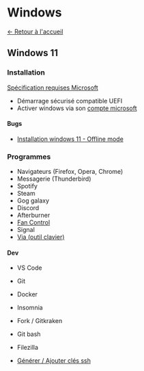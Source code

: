 # Windows

[← Retour à l'accueil](/README.md)

## Windows 11

### Installation

[Spécification requises Microsoft](https://www.microsoft.com/fr-fr/windows/windows-11-specifications)

- Démarrage sécurisé compatible UEFI
- Activer windows via son [compte microsoft](https://support.microsoft.com/fr-fr/windows/activer-windows-c39005d4-95ee-b91e-b399-2820fda32227)

#### Bugs

- [Installation windows 11 - Offline mode](https://www.youtube.com/watch?v=Ub3gHDBQuAI)

### Programmes

- Navigateurs (Firefox, Opera, Chrome)
- Messagerie (Thunderbird)
- Spotify
- Steam
- Gog galaxy
- Discord
- Afterburner
- [Fan Control](https://getfancontrol.com/)
- Signal
- [Via (outil clavier)](https://www.caniusevia.com/)

#### Dev

- VS Code
- Git
- Docker
- Insomnia
- Fork / Gitkraken
- Git bash
- Filezilla

- [Générer / Ajouter clés ssh](https://learn.microsoft.com/fr-fr/windows-server/administration/openssh/openssh_keymanagement)
